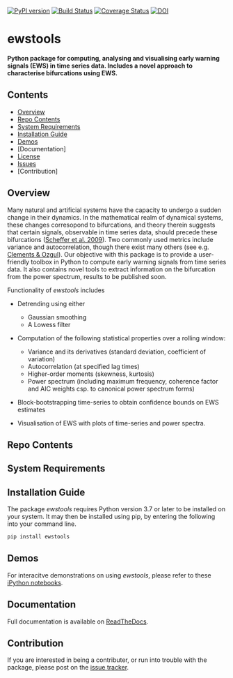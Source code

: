 [![PyPI version](https://badge.fury.io/py/ewstools.svg)](https://badge.fury.io/py/ewstools)
[![Build Status](https://travis-ci.com/ThomasMBury/ewstools.svg?branch=master)](https://travis-ci.com/ThomasMBury/ewstools)
[![Coverage Status](https://coveralls.io/repos/github/ThomasMBury/ewstools/badge.svg?branch=master&service=github)](https://coveralls.io/github/ThomasMBury/ewstools?branch=master&service=github)
[![DOI](https://zenodo.org/badge/155786429.svg)](https://zenodo.org/badge/latestdoi/155786429)


# ewstools
**Python package for computing, analysing and visualising early warning signals (EWS)
in time series data. Includes a novel approach to characterise bifurcations using EWS.**

## Contents

- [Overview](#overview)
- [Repo Contents](#repo-contents)
- [System Requirements](#system-requirements)
- [Installation Guide](#installation-guide)
- [Demos](#demo)
- [Documentation]
- [License](./LICENSE)
- [Issues](https://github.com/thomasmbury/ewstools/issues)
- [Contribution]


## Overview

Many natural and artificial systems have the capacity to undergo a sudden change in their dynamics. In the mathematical realm of dynamical systems, these changes corresopond to bifurcations, and theory therein suggests that certain signals, observable in time series data, should precede these bifurcations ([Scheffer et al. 2009](https://www.nature.com/articles/nature08227)). Two commonly used metrics include variance and autocorrelation, though there exist many others (see e.g. [Clements & Ozgul](https://onlinelibrary.wiley.com/doi/full/10.1111/ele.12948)). Our objective with this package is to provide a user-friendly toolbox in Python to compute early warning signals from time series data. It also contains novel tools to extract information on the bifurcation from the power spectrum, results to be published soon.


Functionality of *ewstools* includes

  - Detrending using either
    - Gaussian smoothing
    - A Lowess filter

  - Computation of the following statistical properties over a rolling window:
    - Variance and its derivatives (standard deviation, coefficient of variation)
    - Autocorrelation (at specified lag times)
    - Higher-order moments (skewness, kurtosis)
    - Power spectrum (including maximum frequency, coherence factor and AIC weights csp. to canonical power spectrum forms)

  - Block-bootstrapping time-series to obtain confidence bounds on EWS estimates
  
  - Visualisation of EWS with plots of time-series and power spectra.
  

## Repo Contents


## System Requirements

## Installation Guide

The package *ewstools* requires Python version 3.7 or later to be installed on your system. It may then be installed using pip, by entering the following into your command line.
```python
pip install ewstools
```

## Demos

For interacitve demonstrations on using *ewstools*, please refer to these [iPython notebooks](https://github.com/ThomasMBury/ewstools/tree/master/demos).

## Documentation

Full documentation is available on [ReadTheDocs](https://ewstools.readthedocs.io/en/latest/).

## Contribution

If you are interested in being a contributer, or run into trouble with the package, please post on the [issue tracker](https://github.com/ThomasMBury/ewstools/issues).

